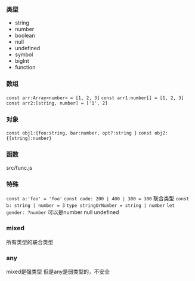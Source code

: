 ### 类型
- string
- number
- boolean
- null
- undefined
- symbol
- bigInt
- function

### 数组
`const arr:Array<number> = [1, 2, 3]`
`const arr1:number[] = [1, 2, 3]`
`const arr2:[string, number] = ['1', 2]`
### 对象
`const obj1:{foo:string, bar:number, opt?:string }`
`const obj2:{[string]:number}`
### 函数
src/func.js
### 特殊
`const a:'foo' = 'foo'`
`const code: 200 | 400 | 300 = 300` 联合类型
`const b: string | number = 3`
`type stringOrNumber = string | number`
`let gender: ?number` 可以是number null undefined 
### mixed
所有类型的联合类型
### any
mixed是强类型 但是any是弱类型的，不安全
